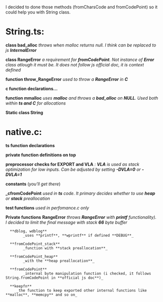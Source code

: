 I decided to done those methods (fromCharsCode and fromCodePoint) so it could help you with String class. 
# **String.ts**:
  **class bad_alloc**
      _throws when malloc returns null. I think can be replaced to js **InternalError**_

  **class RangeError**
      _a requirement for **fromCodePoint**. Not instance of **Error** class atlough it must be. It does not follow js official doc, it is context defined_

   **function throw_RangeError**
      _used to throw a **RangeError** in **C**_

   **c function declarations...**

   **function mmalloc**
       _uses **malloc** and throws a **bad_alloc** on **NULL**. Used both within **ts and C** for allocations_

   **Static class String**
# **native.c**:

   **ts function declarations**

   **private function definitions on top**

   **preprocessor checks for EXPORT and VLA**
        _: **VLA** is used as stack optimization for low inputs. Can be adjusted by setting **-DVLA=0** or **-DVLA=1**_

   **constants** (_you'll get there_)

   **_cfromCodePoint**
          _used in **ts** code. It primary decides whether to use **heap** or **stack** preallocation_

   **test functions**
          _used in perfomance.c only_

   **Private functions**
      **RangeError**
            _throws **RangeError** with **printf** functionality). I decided to limit the final message with stack **66** byte buffer_

      **dblog, wdblog**
            _uses **printf**, **wprintf** if defined **DEBUG**_

      **fromCodePoint_stack** 
            _function with **stack preallocation**_

      **fromCodePoint_heap**
            _with the **heap preallocation**_

      **fromCodePoint**
            _internal byte manipulation function (i checked, it follows String.fromCodePoint in **official js doc**)_

      **keepfn**
         _the function to keep exported other internal functions like **malloc**, **memcpy** and so on_
